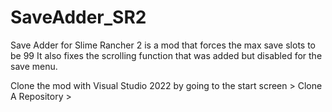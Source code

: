 # SaveAdder_SR2

Save Adder for Slime Rancher 2 is a mod that forces the max save slots to be 99
It also fixes the scrolling function that was added but disabled for the save menu.

Clone the mod with Visual Studio 2022 by going to the start screen > Clone A Repository > 
